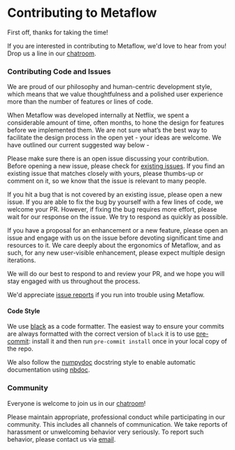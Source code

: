 # Contributing to Metaflow

First off, thanks for taking the time!

If you are interested in contributing to Metaflow, we'd love to hear from you! Drop us a
line in our [chatroom](http://chat.metaflow.org/).

### Contributing Code and Issues

We are proud of our philosophy and human-centric development style, which means that we
value thoughtfulness and a polished user experience more than the number of features or
lines of code.

When Metaflow was developed internally at Netflix, we spent a considerable amount of
time, often months, to hone the design for features before we implemented them. We are
not sure what’s the best way to facilitate the design process in the open yet - your
ideas are welcome. We have outlined our current suggested way below -

Please make sure there is an open issue discussing your contribution. Before opening a
new issue, please check for [existing
issues](https://github.com/Netflix/metaflow/issues?q=is%3Aissue). If you find an
existing issue that matches closely with yours, please thumbs-up or comment on it, so we
know that the issue is relevant to many people.

If you hit a bug that is not covered by an existing issue, please open a new issue. If
you are able to fix the bug by yourself with a few lines of code, we welcome your PR.
However, if fixing the bug requires more effort, please wait for our response on the
issue. We try to respond as quickly as possible.

If you have a proposal for an enhancement or a new feature, please open an issue and
engage with us on the issue before devoting significant time and resources to it. We
care deeply about the ergonomics of Metaflow, and as such, for any new user-visible
enhancement, please expect multiple design iterations.

We will do our best to respond to and review your PR, and we hope you will stay engaged
with us throughout the process.

We'd appreciate [issue reports](https://github.com/Netflix/metaflow/issues) if you run
into trouble using Metaflow.

#### Code Style

We use [black](https://black.readthedocs.io/en/stable/) as a code formatter. The easiest way to ensure your commits are always formatted with the correct version of `black` it is to use [pre-commit](https://pre-commit.com/): install it and then run `pre-commit install` once in your local copy of the repo.

We also follow the [numpydoc](https://numpydoc.readthedocs.io/en/latest/format.html) docstring style to enable automatic documentation using [nbdoc](https://github.com/outerbounds/nbdoc).

### Community

Everyone is welcome to join us in our [chatroom](http://chat.metaflow.org/)!

Please maintain appropriate, professional conduct while participating in our community.
This includes all channels of communication. We take reports of harassment or
unwelcoming behavior very seriously. To report such behavior, please contact us via
[email](mailto:help@metaflow.org).
